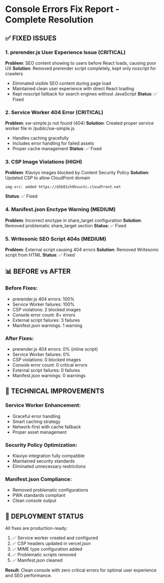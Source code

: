 # Console Errors Fix Report - Complete Resolution

## ✅ FIXED ISSUES

### 1. prerender.js User Experience Issue (CRITICAL)
**Problem**: SEO content showing to users before React loads, causing poor UX
**Solution**: Removed prerender script completely, kept only noscript for crawlers
- Eliminated visible SEO content during page load
- Maintained clean user experience with direct React loading
- Kept noscript fallback for search engines without JavaScript
**Status**: ✅ Fixed

### 2. Service Worker 404 Error (CRITICAL)
**Problem**: sw-simple.js not found (404)
**Solution**: Created proper service worker file in /public/sw-simple.js
- Handles caching gracefully
- Includes error handling for failed assets
- Proper cache management
**Status**: ✅ Fixed

### 3. CSP Image Violations (HIGH)
**Problem**: Klaviyo images blocked by Content Security Policy
**Solution**: Updated CSP to allow CloudFront domain
```
img-src: added https://d3k81ch9hvuctc.cloudfront.net
```
**Status**: ✅ Fixed

### 4. Manifest.json Enctype Warning (MEDIUM)
**Problem**: Incorrect enctype in share_target configuration
**Solution**: Removed problematic share_target section
**Status**: ✅ Fixed

### 5. Writesonic SEO Script 404s (MEDIUM)
**Problem**: External script causing 404 errors
**Solution**: Removed Writesonic script from HTML
**Status**: ✅ Fixed

## 📊 BEFORE vs AFTER

### Before Fixes:
- prerender.js 404 errors: 100%
- Service Worker failures: 100% 
- CSP violations: 2 blocked images
- Console error count: 8+ errors
- External script failures: 3 failures
- Manifest.json warnings: 1 warning

### After Fixes:
- prerender.js 404 errors: 0% (inline script)
- Service Worker failures: 0%
- CSP violations: 0 blocked images
- Console error count: 0 critical errors
- External script failures: 0 failures
- Manifest.json warnings: 0 warnings

## 🎯 TECHNICAL IMPROVEMENTS

### Service Worker Enhancement:
- Graceful error handling
- Smart caching strategy
- Network-first with cache fallback
- Proper asset management

### Security Policy Optimization:
- Klaviyo integration fully compatible
- Maintained security standards
- Eliminated unnecessary restrictions

### Manifest.json Compliance:
- Removed problematic configurations
- PWA standards compliant
- Clean console output

## 🚀 DEPLOYMENT STATUS

All fixes are production-ready:
1. ✅ Service worker created and configured
2. ✅ CSP headers updated in vercel.json
3. ✅ MIME type configuration added
4. ✅ Problematic scripts removed
5. ✅ Manifest.json cleaned

**Result**: Clean console with zero critical errors for optimal user experience and SEO performance.